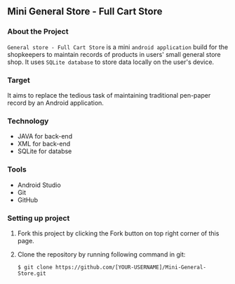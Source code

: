 ## Mini General Store - Full Cart Store


### About the Project

`General store - Full Cart Store` is a mini `android application` build for the shopkeepers to maintain records of products in users' small general store shop. It uses `SQLite database` to store data locally on the user's device.

### Target

It aims to replace the tedious task of maintaining traditional pen-paper record by an Android application.

### Technology

- JAVA for back-end
- XML for back-end
- SQLite for databse

### Tools

- Android Studio
- Git
- GitHub

### Setting up project

1. Fork this project by clicking the Fork button on top right corner of this page.

2. Clone the repository by running following command in git:

   `$ git clone https://github.com/[YOUR-USERNAME]/Mini-General-Store.git`




